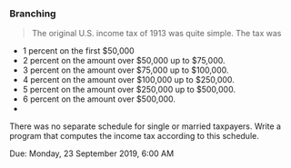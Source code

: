 ### Branching
>The original U.S. income tax of 1913 was quite simple.  The tax was 

- 1 percent on the first $50,000
- 2 percent on the amount over $50,000 up to $75,000.
- 3 percent on the amount over $75,000 up to $100,000.
- 4 percent on the amount over $100,000 up to $250,000.
- 5 percent on the amount over $250,000 up to $500,000.
- 6 percent on the amount over $500,000.
- 
There was no separate schedule for single or married taxpayers.  Write a program that computes the income tax according to this schedule.

Due: Monday, 23 September 2019, 6:00 AM
